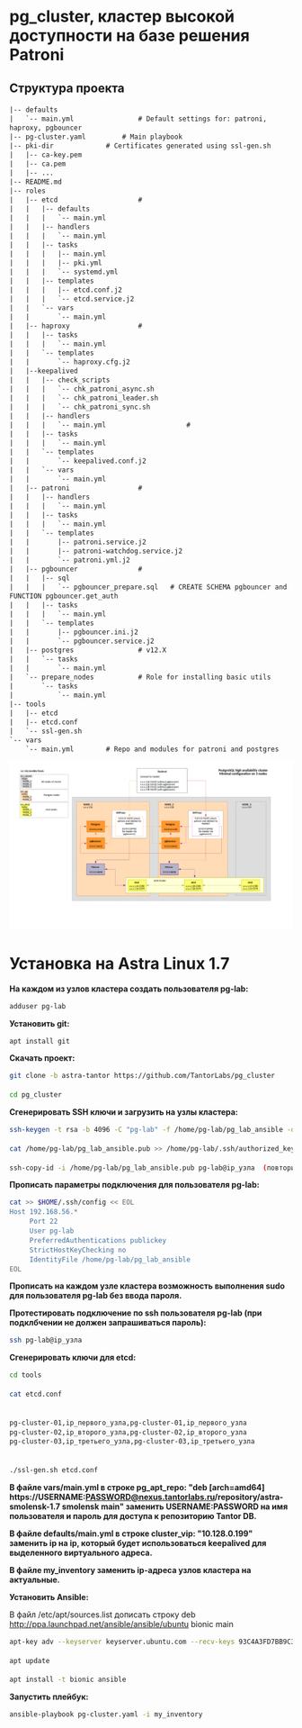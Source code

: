 # pg_cluster, кластер высокой доступности на базе решения Patroni

## Структура проекта

```
|-- defaults
|   `-- main.yml				# Default settings for: patroni, haproxy, pgbouncer
|-- pg-cluster.yaml			# Main playbook
|-- pki-dir				# Certificates generated using ssl-gen.sh
|   |-- ca-key.pem
|   |-- ca.pem
|   |-- ...
|-- README.md
|-- roles
|   |-- etcd					# 
|   |   |-- defaults
|   |   |   `-- main.yml
|   |   |-- handlers
|   |   |   `-- main.yml
|   |   |-- tasks
|   |   |   |-- main.yml
|   |   |   |-- pki.yml
|   |   |   `-- systemd.yml
|   |   |-- templates
|   |   |   |-- etcd.conf.j2
|   |   |   `-- etcd.service.j2
|   |   `-- vars
|   |       `-- main.yml
|   |-- haproxy					# 
|   |   |-- tasks
|   |   |   `-- main.yml
|   |   `-- templates
|   |       `-- haproxy.cfg.j2
|   |--keepalived
|   |   |-- check_scripts
|   |   |   `-- chk_patroni_async.sh
|   |   |   `-- chk_patroni_leader.sh
|   |   |   `-- chk_patroni_sync.sh
|   |   |-- handlers
|   |   |   `-- main.yml 					# 
|   |   |-- tasks
|   |   |   `-- main.yml
|   |   `-- templates
|   |       `-- keepalived.conf.j2
|   |   `-- vars
|   |       `-- main.yml
|   |-- patroni					# 
|   |   |-- handlers
|   |   |   `-- main.yml
|   |   |-- tasks
|   |   |   `-- main.yml
|   |   `-- templates
|   |       |-- patroni.service.j2
|   |       |-- patroni-watchdog.service.j2
|   |       `-- patroni.yml.j2
|   |-- pgbouncer				# 
|   |   |-- sql
|   |   |   `-- pgbouncer_prepare.sql	# CREATE SCHEMA pgbouncer and FUNCTION pgbouncer.get_auth
|   |   |-- tasks
|   |   |   `-- main.yml
|   |   `-- templates
|   |       |-- pgbouncer.ini.j2
|   |       `-- pgbouncer.service.j2
|   |-- postgres				# v12.X
|   |   `-- tasks
|   |       `-- main.yml
|   `-- prepare_nodes			# Role for installing basic utils
|       `-- tasks
|           `-- main.yml
|-- tools
|   |-- etcd
|   |-- etcd.conf
|   `-- ssl-gen.sh
`-- vars
	`-- main.yml		# Repo and modules for patroni and postgres
```

![Архитектура](pg_cluster.png)

# Установка на Astra Linux 1.7

**На каждом из узлов кластера создать пользователя pg-lab:**

```bash
adduser pg-lab
```

**Установить git:**

```bash
apt install git
```

**Скачать проект:**

```bash
git clone -b astra-tantor https://github.com/TantorLabs/pg_cluster

cd pg_cluster
```

**Сгенерировать SSH ключи и загрузить на узлы кластера:**

```bash
ssh-keygen -t rsa -b 4096 -C "pg-lab" -f /home/pg-lab/pg_lab_ansible -q -N ""

cat /home/pg-lab/pg_lab_ansible.pub >> /home/pg-lab/.ssh/authorized_keys

ssh-copy-id -i /home/pg-lab/pg_lab_ansible.pub pg-lab@ip_узла  (повторить для каждого узла)
```

**Прописать параметры подключения для пользователя pg-lab:**

```bash
cat >> $HOME/.ssh/config << EOL  
Host 192.168.56.*  
     Port 22  
     User pg-lab  
     PreferredAuthentications publickey  
     StrictHostKeyChecking no  
     IdentityFile /home/pg-lab/pg_lab_ansible  
EOL
```

**Прописать на каждом узле кластера возможность выполнения sudo для пользователя pg-lab без ввода пароля.**

**Протестировать подключение по ssh пользователя pg-lab (при подклбчении не должен запрашиваться пароль):**

```bash
ssh pg-lab@ip_узла
```

**Сгенерировать ключи для etcd:**

```bash
cd tools

cat etcd.conf


pg-cluster-01,ip_первого_узла,pg-cluster-01,ip_первого_узла  
pg-cluster-02,ip_второго_узла,pg-cluster-02,ip_второго_узла  
pg-cluster-03,ip_третьего_узла,pg-cluster-03,ip_третьего_узла  


./ssl-gen.sh etcd.conf
```

**В файле vars/main.yml в строке pg_apt_repo: "deb [arch=amd64] https://USERNAME:PASSWORD@nexus.tantorlabs.ru/repository/astra-smolensk-1.7 smolensk main" заменить USERNAME:PASSWORD на имя пользователя и пароль для доступа к репозиторию Tantor DB.**

**В файле defaults/main.yml в строке cluster_vip: "10.128.0.199" заменить ip на ip, который будет использоваться keepalived для выделенного виртуального адреса.**

**В файле my_inventory заменить ip-адреса узлов кластера на актуальные.**

**Установить Ansible:**

В файл /etc/apt/sources.list дописать строку deb http://ppa.launchpad.net/ansible/ansible/ubuntu bionic main

```bash
apt-key adv --keyserver keyserver.ubuntu.com --recv-keys 93C4A3FD7BB9C367

apt update

apt install -t bionic ansible
```

**Запустить плейбук:**

```bash
ansible-playbook pg-cluster.yaml -i my_inventory
```




